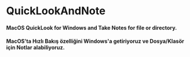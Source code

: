 # QuickLookAndNote
#### MacOS QuickLook for Windows and Take Notes for file or directory.
#### MacOS'ta Hızlı Bakış özelliğini Windows'a getiriyoruz ve Dosya/Klasör için Notlar alabiliyoruz.
